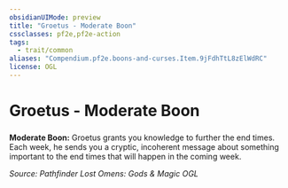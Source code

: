 ```yaml
---
obsidianUIMode: preview
title: "Groetus - Moderate Boon"
cssclasses: pf2e,pf2e-action
tags:
  - trait/common
aliases: "Compendium.pf2e.boons-and-curses.Item.9jFdhTtL8zElWdRC"
license: OGL
---
```

# Groetus - Moderate Boon

### 






**Moderate Boon:** Groetus grants you knowledge to further the end times. Each week, he sends you a cryptic, incoherent message about something important to the end times that will happen in the coming week.

*Source: Pathfinder Lost Omens: Gods & Magic*
*OGL*